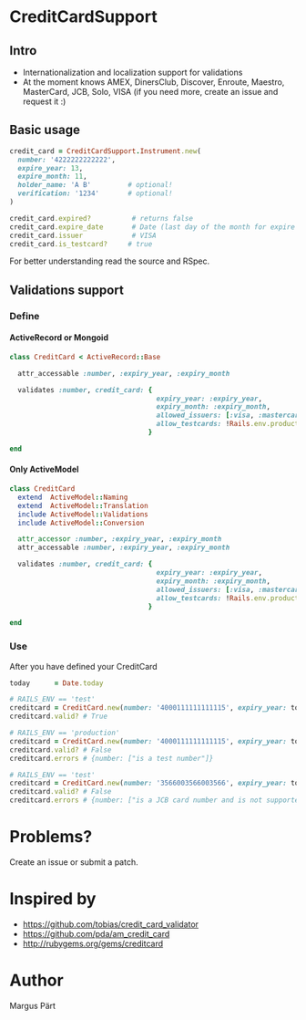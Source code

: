 CreditCardSupport
=================

Intro
-----

* Internationalization and localization support for validations
* At the moment knows AMEX, DinersClub, Discover, Enroute, Maestro, MasterCard, JCB, Solo, VISA (if you need more, create an issue and request it :)


Basic usage
-----------

```ruby
credit_card = CreditCardSupport.Instrument.new(
  number: '4222222222222',
  expire_year: 13,
  expire_month: 11,
  holder_name: 'A B'         # optional!
  verification: '1234'       # optional!
)

credit_card.expired?          # returns false
credit_card.expire_date       # Date (last day of the month for expire month)
credit_card.issuer            # VISA
credit_card.is_testcard?     # true
```

For better understanding read the source and RSpec.


Validations support
-------------------

### Define

#### ActiveRecord or Mongoid

```ruby
class CreditCard < ActiveRecord::Base

  attr_accessable :number, :expiry_year, :expiry_month

  validates :number, credit_card: {
                                    expiry_year: :expiry_year,                # default: :expiry_year
                                    expiry_month: :expiry_month,              # default: :expiry_month
                                    allowed_issuers: [:visa, :mastercard],    # default: all known issuers
                                    allow_testcards: !Rails.env.production?   # default: False
                                  }

end
```

#### Only ActiveModel

```ruby
class CreditCard
  extend  ActiveModel::Naming
  extend  ActiveModel::Translation
  include ActiveModel::Validations
  include ActiveModel::Conversion

  attr_accessor :number, :expiry_year, :expiry_month
  attr_accessable :number, :expiry_year, :expiry_month

  validates :number, credit_card: {
                                    expiry_year: :expiry_year,                # default: :expiry_year
                                    expiry_month: :expiry_month,              # default: :expiry_month
                                    allowed_issuers: [:visa, :mastercard],    # default: all known issuers
                                    allow_testcards: !Rails.env.production?   # default: False
                                  }

end
```

### Use

After you have defined your CreditCard

```ruby
today      = Date.today
```

```ruby
# RAILS_ENV == 'test'
creditcard = CreditCard.new(number: '4000111111111115', expiry_year: today.year, expiry_month: today.month)
creditcard.valid? # True

# RAILS_ENV == 'production'
creditcard = CreditCard.new(number: '4000111111111115', expiry_year: today.year, expiry_month: today.month)
creditcard.valid? # False
creditcard.errors # {number: ["is a test number"]}

# RAILS_ENV == 'test'
creditcard = CreditCard.new(number: '3566003566003566', expiry_year: today.year-1, expiry_month: today.month)
creditcard.valid? # False
creditcard.errors # {number: ["is a JCB card number and is not supported", expiry_year: ["is in the past"], expiry_month: ["is in the past"]]}

```


Problems?
=========

Create an issue or submit a patch.


Inspired by
===========

* https://github.com/tobias/credit_card_validator
* https://github.com/pda/am_credit_card
* http://rubygems.org/gems/creditcard


Author
======

Margus Pärt
